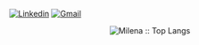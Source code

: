 <p align="center">
  
  [![Linkedin](https://img.shields.io/badge/-LinkedIn-blue?style=flat&logo=Linkedin&logoColor=white)](https://https://www.linkedin.com/in/alyssonbds/)
  [![Gmail](https://img.shields.io/badge/-Gmail-c14438?style=flat&logo=Gmail&logoColor=white)](mailto:alyssonbatista241@gmail.com)
  
</p>


<p align="center"><img src="https://github-readme-stats.vercel.app/api/top-langs/?username=AlyssonBatista&langs_count=10&theme=graywhite&layout=compact" alt="Milena :: Top Langs" /></p>




